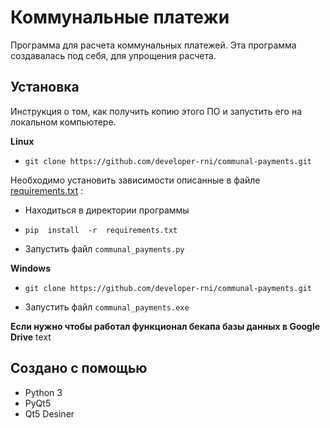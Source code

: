 # Коммунальные платежи

Программа для расчета коммунальных платежей. Эта программа создавалась под себя, для упрощения расчета.

## Установка
Инструкция о том, как получить копию этого ПО и запустить его на локальном компьютере. 

**Linux**
- `git clone https://github.com/developer-rni/communal-payments.git`

Необходимо установить зависимости описанные в файле [requirements.txt](https://github.com/developer-rni/communal-payments/blob/master/requirements.txt "requirements.txt")  :
- Находиться в директории программы

- `pip  install  -r  requirements.txt`

- Запустить файл `communal_payments.py`


**Windows**

-  `git clone https://github.com/developer-rni/communal-payments.git`

- Запустить файл `communal_payments.exe`

**Если нужно чтобы работал функционал бекапа базы данных в Google Drive**
text

## Создано с помощью

- Python 3
- PyQt5
- Qt5 Desiner